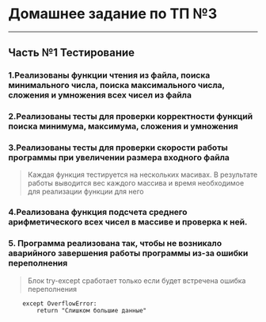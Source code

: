 # Домашнее задание по ТП №3
---
## Часть №1 Тестирование
### 1.Реализованы функции чтения из файла, поиска минимального числа, поиска максимального числа, сложения и умножения всех чисел из файла
### 2.Реализованы тесты для проверки корректности функций поиска минимума, максимума, сложения и умножения
### 3.Реализованы тесты для проверки скорости работы программы при увеличении размера входного файла
> Каждая функция тестируется на нескольких масивах. В результате работы выводится вес каждого массива и время необходимое для реализации функции для него
### 4.Реализована функция подсчета среднего арифметического всех чисел в массиве и проверка к ней.
### 5.  Программа реализована так, чтобы не возникало аварийного завершения работы программы из-за ошибки переполнения
> Блок try-except сработает только если будет встречена ошибка переполнения
```
    except OverflowError:
        return "Слишком большие данные"
```
